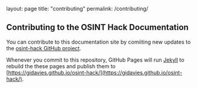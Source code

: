 layout: page
title: "contributing"
permalink: /contributing/

## Contributing to the OSINT Hack Documentation

You can contribute to this documentation site by comiiting new updates to the [osint-hack GitHub project](https://github.com/gidavies/osint-hack).

Whenever you commit to this repository, GitHub Pages will run [Jekyll](https://jekyllrb.com/) to rebuild the these pages and publish them to [https://gidavies.github.io/osint-hack/](https://gidavies.github.io/osint-hack/).